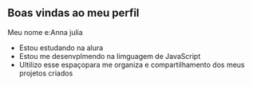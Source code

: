
##  Boas vindas ao meu perfil ##

Meu nome e:Anna julia

- Estou estudando na alura
- Estou me desenvplmendo na limguagem de JavaScript
- Ultilizo esse espaçopara me organiza e compartilhamento dos meus projetos criados

